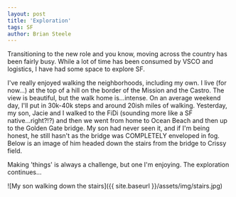 ```yaml
---
layout: post
title: 'Exploration'
tags: SF
author: Brian Steele
---
```


Transitioning to the new role and you know, moving across the country has been fairly busy. While a lot of time has been consumed by VSCO and logistics, I have had some space to explore SF.

I've really enjoyed walking the neighborhoods, including my own. I live (for now...) at the top of a hill on the border of the Mission and the Castro. The view is beautiful, but the walk home is...intense. On an average weekend day, I'll put in 30k-40k steps and around 20ish miles of walking. Yesterday, my son, Jacie and I walked to the FiDi (sounding more like a SF native...right?!?) and then we went from home to Ocean Beach and then up to the Golden Gate bridge. My son had never seen it, and if I'm being honest, he still hasn't as the bridge was COMPLETELY enveloped in fog. Below is an image of him headed down the stairs from the bridge to Crissy field.

Making 'things' is always a challenge, but one I'm enjoying. The exploration continues...

![My son walking down the stairs]({{ site.baseurl }}/assets/img/stairs.jpg)
